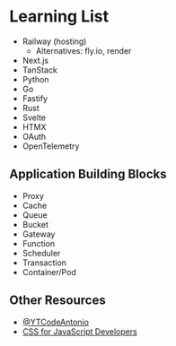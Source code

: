 # Learning List

- Railway (hosting)
  - Alternatives: fly.io, render
- Next.js
- TanStack
- Python
- Go
- Fastify
- Rust
- Svelte
- HTMX
- OAuth
- OpenTelemetry

## Application Building Blocks

- Proxy
- Cache
- Queue
- Bucket
- Gateway
- Function
- Scheduler
- Transaction
- Container/Pod

## Other Resources

- [@YTCodeAntonio](https://twitter.com/YTCodeAntonio)
- [CSS for JavaScript Developers](https://css-for-js.dev/)
